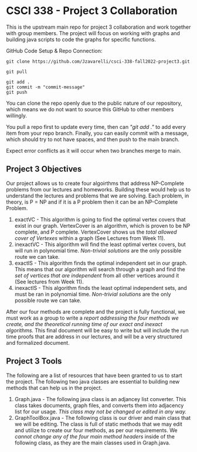 # CSCI 338 - Project 3 Collaboration

This is the upstream main repo for project 3 collaboration and work together with group members.
The project will focus on working with graphs and building java scripts to code the graphs for specific functions.

GitHub Code Setup & Repo Connection:
```
git clone https://github.com/Jzavarelli/csci-338-fall2022-project3.git

git pull

git add . 
git commit -m "commit-message"
git push

```

You can clone the repo openly due to the public nature of our repository, which means we do not want to source this GitHub to other members willingly.

You pull a repo first to update every time, then can *"git add ."* to add every item from your repo branch. Finally, you can easily commit with a message, which should try to not have spaces, and then push to the main branch.

Expect error conflicts as it will occur when two branches merge to main.

## Project 3 Objectives

Our project allows us to create four algoirthms that address NP-Complete problems from our lectures and homeworks. Building these would help us to understand the lectures and problems that we are solving. Each problem, in theory, is P = NP and if it is a P problem then it can be an NP-Complete Problem.

1. exactVC - This algorithm is going to find the optimal vertex covers that exist in our graph. VertexCover is an algorithm, which is proven to be NP complete, and P complete. VertexCover shows us the *total allowed cover of Vertexes* within a graph (See Lectures from Week 11).
2. inexactVC - This algorithm will find the least optimal vertex covers, but will run in polynomial time. *Non-trivial solutions* are the only possible route we can take.
3. exactIS - This algorithm finds the optimal independent set in our graph. This means that our algorithm will search through a graph and find the *set of vertices that are independent* from all other vertices around it (See lectures from Week 11).
4. inexactIS - This algorithm finds the least optimal independent sets, and must be ran in polynomial time. *Non-trivial solutions* are the only possible route we can take.

After our four methods are complete and the project is fully functional, we must work as a group to write a *report addressing the four methods we create, and the theoretical running time of our exact and inexact algorithms.* This final document will be easy to write but will include the run time proofs that are address in our lectures, and will be a very structured and formalized document.

## Project 3 Tools

The following are a list of resources that have been granted to us to start the project. The following two java classes are essential to building new methods that can help us in the project.

1. Graph.java - The following java class is an adjancey list converter. This class takes documents, graph files, and converts them into adjacency list for our usage. *This class may not be changed or edited in any way.*
2. GraphToolBox.java - The following class is our driver and main class that we will be editing. The class is full of static methods that we may edit and utilize to create our four methods, as per our requirements. We *cannot change any of the four main method headers* inside of the following class, as they are the main classes used in Graph.java.